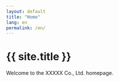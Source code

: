 ```yaml
---
layout: default
title: "Home"
lang: en
permalink: /en/
---
```


<h1 class="home-title">{{ site.title }}</h1>

<p>Welcome to the XXXXX Co., Ltd. homepage.</p>
